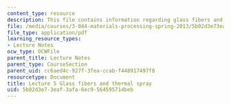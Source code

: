 ```yaml
---
content_type: resource
description: This file contains information regarding glass fibers and thermal spray.
file: /media/courses/3-044-materials-processing-spring-2013/5b02d3e73eaf3afa6ec9564595714beb_MIT3_044S13_Lec05.pdf
file_type: application/pdf
learning_resource_types:
- Lecture Notes
ocw_type: OCWFile
parent_title: Lecture Notes
parent_type: CourseSection
parent_uid: cc6aed4c-927f-3fea-ccab-f448917497f8
resourcetype: Document
title: Lecture 5 Glass fibers and thermal spray
uid: 5b02d3e7-3eaf-3afa-6ec9-564595714beb
---
```


